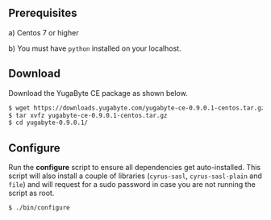 ## Prerequisites

a) <i class="icon-centos"></i> Centos 7 or higher

b) You must have `python` installed on your localhost.

## Download

Download the YugaByte CE package as shown below.


```sh
$ wget https://downloads.yugabyte.com/yugabyte-ce-0.9.0.1-centos.tar.gz
$ tar xvfz yugabyte-ce-0.9.0.1-centos.tar.gz
$ cd yugabyte-0.9.0.1/
```

## Configure

Run the **configure** script to ensure all dependencies get auto-installed. This script will also install a couple of libraries (`cyrus-sasl`, `cyrus-sasl-plain` and `file`) and will request for a sudo password in case you are not running the script as root.

```sh
$ ./bin/configure
```